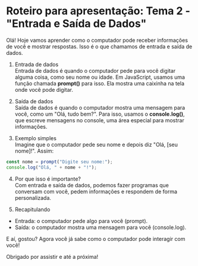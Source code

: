 # Roteiro para apresentação: Tema 2 - "Entrada e Saída de Dados"

Olá! Hoje vamos aprender como o computador pode receber informações de você e mostrar respostas. Isso é o que chamamos de entrada e saída de dados.

1. Entrada de dados  
   Entrada de dados é quando o computador pede para você digitar alguma coisa, como seu nome ou idade. Em JavaScript, usamos uma função chamada **prompt()** para isso. Ela mostra uma caixinha na tela onde você pode digitar.

2. Saída de dados  
   Saída de dados é quando o computador mostra uma mensagem para você, como um "Olá, tudo bem?". Para isso, usamos o **console.log()**, que escreve mensagens no console, uma área especial para mostrar informações.

3. Exemplo simples  
   Imagine que o computador pede seu nome e depois diz "Olá, [seu nome]!". Assim:

```javascript
const nome = prompt("Digite seu nome:");
console.log("Olá, " + nome + "!");
```

4. Por que isso é importante?  
   Com entrada e saída de dados, podemos fazer programas que conversam com você, pedem informações e respondem de forma personalizada.

5. Recapitulando

- Entrada: o computador pede algo para você (prompt).
- Saída: o computador mostra uma mensagem para você (console.log).

E aí, gostou? Agora você já sabe como o computador pode interagir com você!

Obrigado por assistir e até a próxima!
